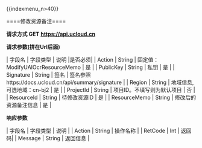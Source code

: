 {{indexmenu_n>40}}

====修改资源备注====

**请求方式 GET https://api.ucloud.cn**

**请求参数(拼在Url后面)**

| 字段名 | 字段类型 | 说明 |是否必须|
| Action | String | 固定值：ModifyUAIOcrResourceMemo | 是 |
| PublicKey | String | 私钥 | 是 |
| Signature | String | 签名 | 签名参照https://docs.ucloud.cn/api/summary/signature |
| Region | String | 地域信息,可选地域：cn-bj2 | 是 |
| ProjectId | String | 项目ID。不填写则为默认项目 | 否 |
| ResourceId | String | 待修改资源ID | 是 |
| ResourceMemo | String | 修改后的资源备注信息 | 是 |

**响应参数**
	
| 字段名 | 字段类型 | 说明 |
| Action | String | 操作名称 |
| RetCode | Int | 返回码|
| Message | String | 返回信息 |